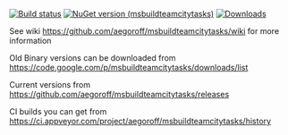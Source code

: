 [![Build status](https://ci.appveyor.com/api/projects/status/bv8qhou4uwlnoj89?svg=true)](https://ci.appveyor.com/project/aegoroff/msbuildteamcitytasks) 
[![NuGet version (msbuildteamcitytasks)](https://img.shields.io/nuget/v/msbuildteamcitytasks.svg?style=flat-square)](https://www.nuget.org/packages/msbuildteamcitytasks/)
[![Downloads](https://img.shields.io/nuget/dt/msbuildteamcitytasks?color=green)](https://www.nuget.org/packages/msbuildteamcitytasks/)

See wiki https://github.com/aegoroff/msbuildteamcitytasks/wiki for more information

Old Binary versions can be downloaded from https://code.google.com/p/msbuildteamcitytasks/downloads/list 

Current versions from https://github.com/aegoroff/msbuildteamcitytasks/releases

CI builds you can get from https://ci.appveyor.com/project/aegoroff/msbuildteamcitytasks/history